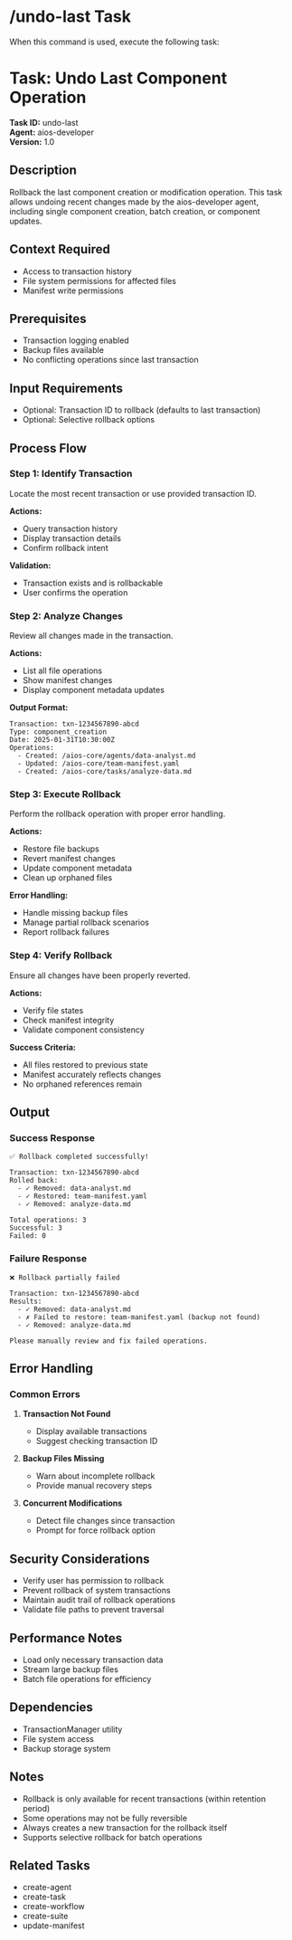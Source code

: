# /undo-last Task

When this command is used, execute the following task:

# Task: Undo Last Component Operation

**Task ID:** undo-last  
**Agent:** aios-developer  
**Version:** 1.0

## Description

Rollback the last component creation or modification operation. This task allows undoing recent changes made by the aios-developer agent, including single component creation, batch creation, or component updates.

## Context Required
- Access to transaction history
- File system permissions for affected files
- Manifest write permissions

## Prerequisites
- Transaction logging enabled
- Backup files available
- No conflicting operations since last transaction

## Input Requirements
- Optional: Transaction ID to rollback (defaults to last transaction)
- Optional: Selective rollback options

## Process Flow

### Step 1: Identify Transaction
Locate the most recent transaction or use provided transaction ID.

**Actions:**
- Query transaction history
- Display transaction details
- Confirm rollback intent

**Validation:**
- Transaction exists and is rollbackable
- User confirms the operation

### Step 2: Analyze Changes
Review all changes made in the transaction.

**Actions:**
- List all file operations
- Show manifest changes
- Display component metadata updates

**Output Format:**
```
Transaction: txn-1234567890-abcd
Type: component_creation
Date: 2025-01-31T10:30:00Z
Operations:
  - Created: /aios-core/agents/data-analyst.md
  - Updated: /aios-core/team-manifest.yaml
  - Created: /aios-core/tasks/analyze-data.md
```

### Step 3: Execute Rollback
Perform the rollback operation with proper error handling.

**Actions:**
- Restore file backups
- Revert manifest changes
- Update component metadata
- Clean up orphaned files

**Error Handling:**
- Handle missing backup files
- Manage partial rollback scenarios
- Report rollback failures

### Step 4: Verify Rollback
Ensure all changes have been properly reverted.

**Actions:**
- Verify file states
- Check manifest integrity
- Validate component consistency

**Success Criteria:**
- All files restored to previous state
- Manifest accurately reflects changes
- No orphaned references remain

## Output

### Success Response
```
✅ Rollback completed successfully!

Transaction: txn-1234567890-abcd
Rolled back:
  - ✓ Removed: data-analyst.md
  - ✓ Restored: team-manifest.yaml
  - ✓ Removed: analyze-data.md
  
Total operations: 3
Successful: 3
Failed: 0
```

### Failure Response
```
❌ Rollback partially failed

Transaction: txn-1234567890-abcd
Results:
  - ✓ Removed: data-analyst.md
  - ✗ Failed to restore: team-manifest.yaml (backup not found)
  - ✓ Removed: analyze-data.md

Please manually review and fix failed operations.
```

## Error Handling

### Common Errors
1. **Transaction Not Found**
   - Display available transactions
   - Suggest checking transaction ID

2. **Backup Files Missing**
   - Warn about incomplete rollback
   - Provide manual recovery steps

3. **Concurrent Modifications**
   - Detect file changes since transaction
   - Prompt for force rollback option

## Security Considerations
- Verify user has permission to rollback
- Prevent rollback of system transactions
- Maintain audit trail of rollback operations
- Validate file paths to prevent traversal

## Performance Notes
- Load only necessary transaction data
- Stream large backup files
- Batch file operations for efficiency

## Dependencies
- TransactionManager utility
- File system access
- Backup storage system

## Notes
- Rollback is only available for recent transactions (within retention period)
- Some operations may not be fully reversible
- Always creates a new transaction for the rollback itself
- Supports selective rollback for batch operations

## Related Tasks
- create-agent
- create-task
- create-workflow
- create-suite
- update-manifest